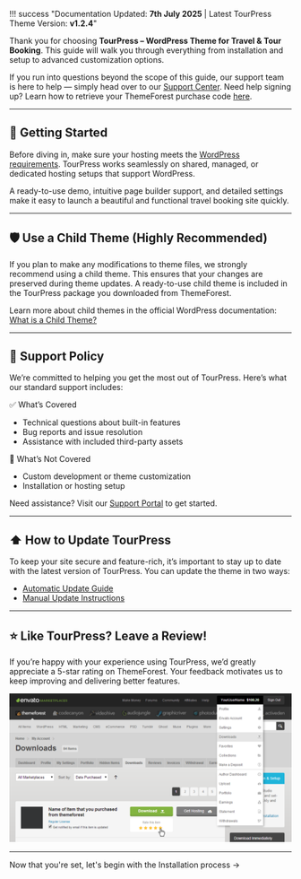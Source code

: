!!! success "Documentation Updated: **7th July 2025** | Latest TourPress Theme Version: **v1.2.4**"

Thank you for choosing **TourPress – WordPress Theme for Travel & Tour Booking**. This guide will walk you through everything from installation and setup to advanced customization options.

If you run into questions beyond the scope of this guide, our support team is here to help — simply head over to our [Support Center](https://support.inspirythemes.com/). Need help signing up? Learn how to retrieve your ThemeForest purchase code [here](https://support.inspirythemes.com/knowledgebase/how-to-get-themeforest-item-purchase-code/).

---

## 🚩 Getting Started

Before diving in, make sure your hosting meets the [WordPress requirements](https://wordpress.org/about/requirements/). TourPress works seamlessly on shared, managed, or dedicated hosting setups that support WordPress.

A ready-to-use demo, intuitive page builder support, and detailed settings make it easy to launch a beautiful and functional travel booking site quickly.

---

## 🛡️ Use a Child Theme (Highly Recommended)

If you plan to make any modifications to theme files, we strongly recommend using a child theme. This ensures that your changes are preserved during theme updates. A ready-to-use child theme is included in the TourPress package you downloaded from ThemeForest.

Learn more about child themes in the official WordPress documentation: [What is a Child Theme?](https://codex.wordpress.org/Child_Themes)

---

## 💬 Support Policy

We’re committed to helping you get the most out of TourPress. Here’s what our standard support includes:

✅ What’s Covered

- Technical questions about built-in features  
- Bug reports and issue resolution  
- Assistance with included third-party assets

🚫 What’s Not Covered

- Custom development or theme customization  
- Installation or hosting setup

Need assistance? Visit our [Support Portal](https://support.inspirythemes.com/ask-question/) to get started.

---

## ⬆️ How to Update TourPress

To keep your site secure and feature-rich, it’s important to stay up to date with the latest version of TourPress. You can update the theme in two ways:

- [Automatic Update Guide](https://support.inspirythemes.com/knowledgebase/update-theme-automatically/)  
- [Manual Update Instructions](https://support.inspirythemes.com/knowledgebase/update-theme-manually/)

---

## ⭐️ Like TourPress? Leave a Review!

If you’re happy with your experience using TourPress, we’d greatly appreciate a 5-star rating on ThemeForest. Your feedback motivates us to keep improving and delivering better features.

![How to Rate](img/how-to-rate-theme.png)

---

Now that you're set, let's begin with the Installation process →

